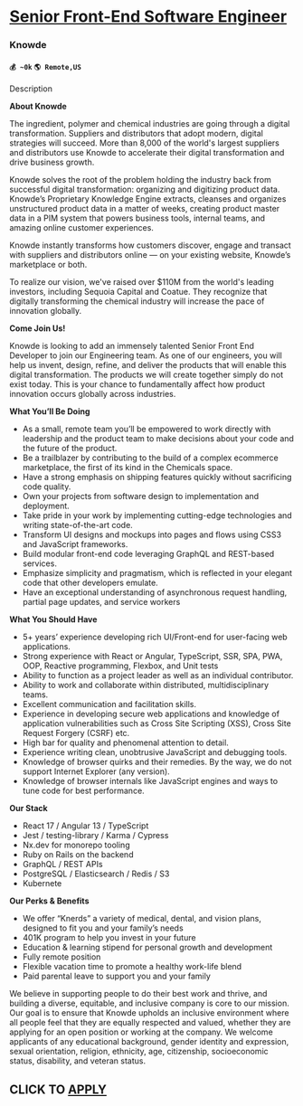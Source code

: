 # [Senior Front-End Software Engineer](https://www.remotewlb.com/apply/senior-front-end-software-engineer-72742)  
### Knowde  
#### `💰 ~0k` `🌎 Remote,US`  

Description

**About Knowde**

The ingredient, polymer and chemical industries are going through a digital transformation. Suppliers and distributors that adopt modern, digital strategies will succeed. More than 8,000 of the world's largest suppliers and distributors use Knowde to accelerate their digital transformation and drive business growth.

Knowde solves the root of the problem holding the industry back from successful digital transformation: organizing and digitizing product data. Knowde’s Proprietary Knowledge Engine extracts, cleanses and organizes unstructured product data in a matter of weeks, creating product master data in a PIM system that powers business tools, internal teams, and amazing online customer experiences.

Knowde instantly transforms how customers discover, engage and transact with suppliers and distributors online — on your existing website, Knowde’s marketplace or both.

To realize our vision, we've raised over $110M from the world's leading investors, including Sequoia Capital and Coatue. They recognize that digitally transforming the chemical industry will increase the pace of innovation globally.

**Come Join Us!**

Knowde is looking to add an immensely talented Senior Front End Developer to join our Engineering team. As one of our engineers, you will help us invent, design, refine, and deliver the products that will enable this digital transformation. The products we will create together simply do not exist today. This is your chance to fundamentally affect how product innovation occurs globally across industries.

**What You’ll Be Doing**

  * As a small, remote team you’ll be empowered to work directly with leadership and the product team to make decisions about your code and the future of the product.
  * Be a trailblazer by contributing to the build of a complex ecommerce marketplace, the first of its kind in the Chemicals space.
  * Have a strong emphasis on shipping features quickly without sacrificing code quality.
  * Own your projects from software design to implementation and deployment.
  * Take pride in your work by implementing cutting-edge technologies and writing state-of-the-art code.
  * Transform UI designs and mockups into pages and flows using CSS3 and JavaScript frameworks.
  * Build modular front-end code leveraging GraphQL and REST-based services.
  * Emphasize simplicity and pragmatism, which is reflected in your elegant code that other developers emulate.
  * Have an exceptional understanding of asynchronous request handling, partial page updates, and service workers

**What You Should Have**

  * 5+ years’ experience developing rich UI/Front-end for user-facing web applications.
  * Strong experience with React or Angular, TypeScript, SSR, SPA, PWA, OOP, Reactive programming, Flexbox, and Unit tests
  * Ability to function as a project leader as well as an individual contributor.
  * Ability to work and collaborate within distributed, multidisciplinary teams.
  * Excellent communication and facilitation skills.
  * Experience in developing secure web applications and knowledge of application vulnerabilities such as Cross Site Scripting (XSS), Cross Site Request Forgery (CSRF) etc.
  * High bar for quality and phenomenal attention to detail.
  * Experience writing clean, unobtrusive JavaScript and debugging tools.
  * Knowledge of browser quirks and their remedies. By the way, we do not support Internet Explorer (any version).
  * Knowledge of browser internals like JavaScript engines and ways to tune code for best performance.

**Our Stack**

  * React 17 / Angular 13 / TypeScript
  * Jest / testing-library / Karma / Cypress
  * Nx.dev for monorepo tooling
  * Ruby on Rails on the backend
  * GraphQL / REST APIs
  * PostgreSQL / Elasticsearch / Redis / S3
  * Kubernete

**Our Perks & Benefits**

  * We offer “Knerds” a variety of medical, dental, and vision plans, designed to fit you and your family’s needs
  * 401K program to help you invest in your future
  * Education & learning stipend for personal growth and development
  * Fully remote position
  * Flexible vacation time to promote a healthy work-life blend
  * Paid parental leave to support you and your family

We believe in supporting people to do their best work and thrive, and building a diverse, equitable, and inclusive company is core to our mission. Our goal is to ensure that Knowde upholds an inclusive environment where all people feel that they are equally respected and valued, whether they are applying for an open position or working at the company. We welcome applicants of any educational background, gender identity and expression, sexual orientation, religion, ethnicity, age, citizenship, socioeconomic status, disability, and veteran status.

  
## CLICK TO [APPLY](https://www.remotewlb.com/apply/senior-front-end-software-engineer-72742)

